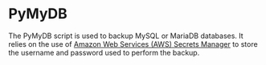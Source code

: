 # PyMyDB

The PyMyDB script is used to backup MySQL or MariaDB databases. It relies on the use of [Amazon Web Services (AWS) Secrets Manager][awssm] to store the username and password used to perform the backup. 



[awssm]: https://aws.amazon.com/secrets-manager/